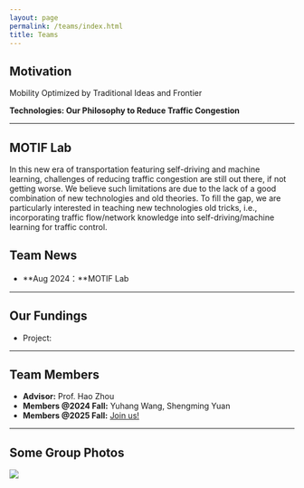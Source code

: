 ```yaml
---
layout: page
permalink: /teams/index.html
title: Teams
---
```


## Motivation

Mobility Optimized by Traditional Ideas and Frontier<br>

**Technologies: Our Philosophy to Reduce Traffic Congestion** <br>

---

## MOTIF Lab

In this new era of transportation featuring self-driving and machine learning, challenges of reducing traffic congestion are still out there, if not getting worse. We believe such limitations are due to the lack of a good combination of new technologies and old theories. To fill the gap, we are particularly interested in teaching new technologies old tricks, i.e., incorporating traffic flow/network knowledge into self-driving/machine learning for traffic control. <br>

## Team News

- **Aug 2024：**MOTIF Lab <br>

---

## Our Fundings

- Project:  <br>

---

## Team Members

- **Advisor:** Prof. Hao Zhou <br>
- **Members @2024 Fall:** Yuhang Wang, Shengming Yuan <br>
- **Members @2025 Fall:** [Join us!](https://sites.google.com/view/haozhou-cv)<br>

---

## Some Group Photos

<div>
<img src="s">
</div>
